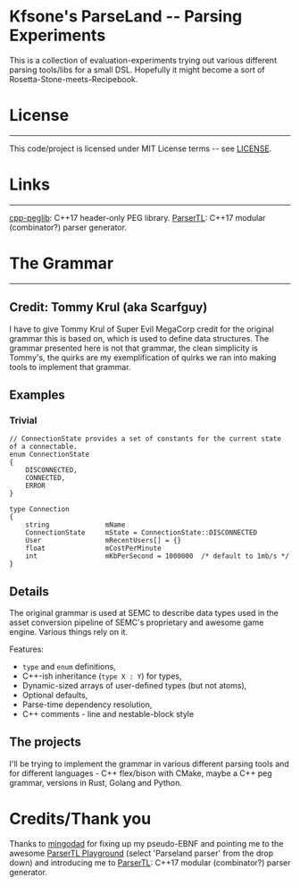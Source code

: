 Kfsone's ParseLand -- Parsing Experiments
=========================================

This is a collection of evaluation-experiments trying out various different parsing tools/libs
for a small DSL. Hopefully it might become a sort of Rosetta-Stone-meets-Recipebook.

# License
---------

This code/project is licensed under MIT License terms -- see [LICENSE](LICENSE).


# Links
-------

[cpp-peglib](https://github.com/yhirose/cpp-peglib): C++17 header-only PEG library.
[ParserTL](https://github.com/BenHanson/parsertl17): C++17 modular (combinator?) parser generator.



# The Grammar
-------------

## Credit: Tommy Krul (aka Scarfguy)
I have to give Tommy Krul of Super Evil MegaCorp credit for the original grammar this is based
on, which is used to define data structures. The grammar presented here is not that grammar,
the clean simplicity is Tommy's, the quirks are my exemplification of quirks we ran into making
tools to implement that grammar.


## Examples

### Trivial

```
// ConnectionState provides a set of constants for the current state of a connectable.
enum ConnectionState
{
    DISCONNECTED,
    CONNECTED,
    ERROR
}

type Connection
{
    string              mName
    ConnectionState     mState = ConnectionState::DISCONNECTED
    User                mRecentUsers[] = {}
    float               mCostPerMinute
    int                 mKbPerSecond = 1000000  /* default to 1mb/s */
}
```


## Details

The original grammar is used at SEMC to describe data types used in the asset conversion pipeline
of SEMC's proprietary and awesome game engine. Various things rely on it.

Features:
- `type` and `enum` definitions,
- C++-ish inheritance (`type X : Y`) for types,
- Dynamic-sized arrays of user-defined types (but not atoms),
- Optional defaults,
- Parse-time dependency resolution,
- C++ comments - line and nestable-block style


## The projects

I'll be trying to implement the grammar in various different parsing tools and for different
languages - C++ flex/bison with CMake, maybe a C++ peg grammar, versions in Rust, Golang and
Python.


# Credits/Thank you

Thanks to [mingodad](https://github.com/mingodad) for fixing up my pseudo-EBNF and pointing me
to the awesome [ParserTL Playground](https://mingodad.github.io/parsertl-playground/playground/)
(select 'Parseland parser' from the drop down) and introducing me to [ParserTL](https://github.com/BenHanson/parsertl17): C++17 modular (combinator?) parser generator.



